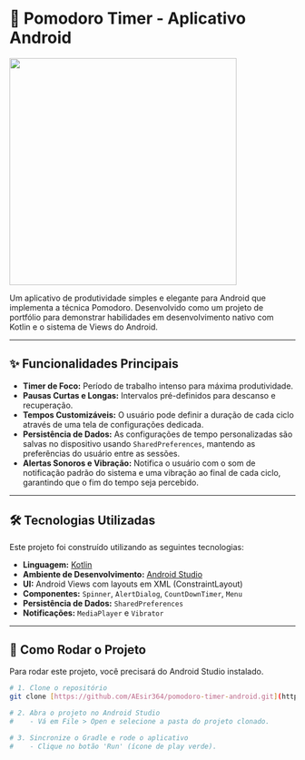 # 🍅 Pomodoro Timer - Aplicativo Android

<img src="https://github.com/user-attachments/assets/e7d50e38-86d7-4fc7-9398-7f9ef1b820dc" width="400">

Um aplicativo de produtividade simples e elegante para Android que implementa a técnica Pomodoro. Desenvolvido como um projeto de portfólio para demonstrar habilidades em desenvolvimento nativo com Kotlin e o sistema de Views do Android.

---

## ✨ Funcionalidades Principais

* **Timer de Foco:** Período de trabalho intenso para máxima produtividade.
* **Pausas Curtas e Longas:** Intervalos pré-definidos para descanso e recuperação.
* **Tempos Customizáveis:** O usuário pode definir a duração de cada ciclo através de uma tela de configurações dedicada.
* **Persistência de Dados:** As configurações de tempo personalizadas são salvas no dispositivo usando `SharedPreferences`, mantendo as preferências do usuário entre as sessões.
* **Alertas Sonoros e Vibração:** Notifica o usuário com o som de notificação padrão do sistema e uma vibração ao final de cada ciclo, garantindo que o fim do tempo seja percebido.

---

## 🛠️ Tecnologias Utilizadas

Este projeto foi construído utilizando as seguintes tecnologias:

* **Linguagem:** [Kotlin](https://kotlinlang.org/)
* **Ambiente de Desenvolvimento:** [Android Studio](https://developer.android.com/studio)
* **UI:** Android Views com layouts em XML (ConstraintLayout)
* **Componentes:** `Spinner`, `AlertDialog`, `CountDownTimer`, `Menu`
* **Persistência de Dados:** `SharedPreferences`
* **Notificações:** `MediaPlayer` e `Vibrator`

---

## 🚀 Como Rodar o Projeto

Para rodar este projeto, você precisará do Android Studio instalado.

```bash
# 1. Clone o repositório
git clone [https://github.com/AEsir364/pomodoro-timer-android.git](https://github.com/AEsir364/pomodoro-timer-android.git)

# 2. Abra o projeto no Android Studio
#    - Vá em File > Open e selecione a pasta do projeto clonado.

# 3. Sincronize o Gradle e rode o aplicativo
#    - Clique no botão 'Run' (ícone de play verde).
```
